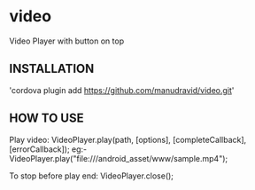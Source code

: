# video
Video Player with button on top

INSTALLATION
------------
'cordova plugin add https://github.com/manudravid/video.git'

HOW TO USE
----------
Play video:
VideoPlayer.play(path, [options], [completeCallback], [errorCallback]);
eg:- VideoPlayer.play("file:///android_asset/www/sample.mp4");

To stop before play end:
VideoPlayer.close();


